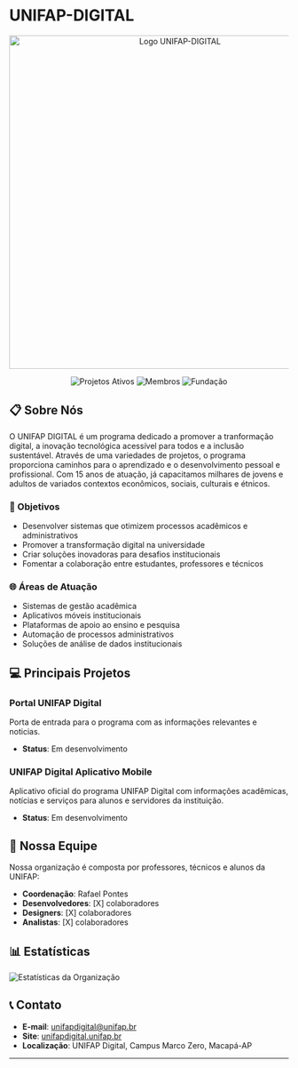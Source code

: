 # UNIFAP-DIGITAL

<div align="center">
  <img src="https://via.placeholder.com/600x200" alt="Logo UNIFAP-DIGITAL" width="600">
  
  <!-- Badges -->
  ![Projetos Ativos](https://img.shields.io/badge/Projetos%20Ativos-X-brightgreen)
  ![Membros](https://img.shields.io/badge/Membros-X-blue)
  ![Fundação](https://img.shields.io/badge/Fundação-20XX-orange)
</div>

## 📋 Sobre Nós

O UNIFAP DIGITAL é um programa dedicado a promover a tranformação digital, a inovação tecnológica acessível para todos e a inclusão sustentável. Através de uma variedades de projetos, o programa proporciona caminhos para o aprendizado e o desenvolvimento pessoal e profissional. Com 15 anos de atuação, já capacitamos milhares de jovens e adultos de variados contextos econômicos, sociais, culturais e étnicos.

### 🎯 Objetivos

- Desenvolver sistemas que otimizem processos acadêmicos e administrativos
- Promover a transformação digital na universidade
- Criar soluções inovadoras para desafios institucionais
- Fomentar a colaboração entre estudantes, professores e técnicos

### 🌐 Áreas de Atuação

- Sistemas de gestão acadêmica
- Aplicativos móveis institucionais
- Plataformas de apoio ao ensino e pesquisa
- Automação de processos administrativos
- Soluções de análise de dados institucionais

## 💻 Principais Projetos

### Portal UNIFAP Digital
Porta de entrada para o programa com as informações relevantes e noticias.
- **Status**: Em desenvolvimento

### UNIFAP Digital Aplicativo Mobile
Aplicativo oficial do programa UNIFAP Digital com informações acadêmicas, notícias e serviços para alunos e servidores da instituição.
- **Status**: Em desenvolvimento

## 👥 Nossa Equipe

Nossa organização é composta por professores, técnicos e alunos da UNIFAP:

- **Coordenação**: Rafael Pontes
- **Desenvolvedores**: [X] colaboradores
- **Designers**: [X] colaboradores
- **Analistas**: [X] colaboradores

## 📊 Estatísticas

<!-- Você pode substituir esses links por widgets reais do GitHub Stats quando implementar -->
![Estatísticas da Organização](https://via.placeholder.com/800x200)

## 📞 Contato

- **E-mail**: unifapdigital@unifap.br
- **Site**: [unifapdigital.unifap.br](https://unifapdigital.unifap.br)
- **Localização**: UNIFAP Digital, Campus Marco Zero, Macapá-AP

---
